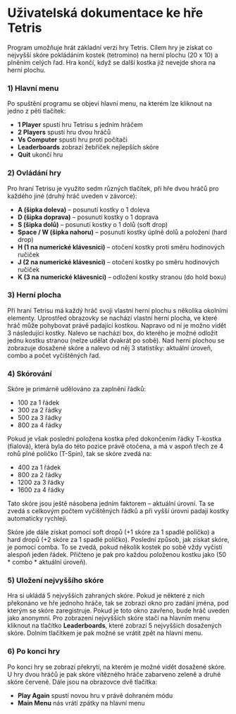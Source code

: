 # Uživatelská dokumentace ke hře Tetris

Program umožňuje hrát základní verzi hry Tetris. Cílem hry je získat co nejvyšší skóre pokládáním kostek (tetromino) na herní plochu (20 x 10) a plněním celých řad. Hra končí, když se další kostka již nevejde shora na herní plochu.

### 1) Hlavní menu

Po spuštění programu se objeví hlavní menu, na kterém lze kliknout na jedno z pěti tlačítek: 

- **1 Player** spustí hru Tetrisu s jedním hráčem
- **2 Players** spustí hru dvou hráčů
- **Vs Computer** spustí hru proti počítači
- **Leaderboards** zobrazí žebříček nejlepších skóre
- **Quit** ukončí hru

### 2) Ovládání hry

Pro hraní Tetrisu je využito sedm různých tlačítek, při hře dvou hráčů pro každého jiné (druhý hráč uveden v závorce):

- **A (šipka doleva)** – posunutí kostky o 1 doleva
- **D (šipka doprava)** – posunutí kostky o 1 doprava
- **S (šipka dolů)** – posunutí kostky o 1 dolů (soft drop)
- **Space / W (šipka nahoru)** – posunutí kostky úplně dolů a položení (hard drop)
- **H (1 na numerické klávesnici)** – otočení kostky proti směru hodinových ručiček
- **J (2 na numerické klávesnici)** – otočení kostky po směru hodinových ručiček
- **K (3 na numerické klávesnici)** – odložení kostky stranou (do hold boxu) 

### 3)  Herní plocha

Při hraní Tetrisu má každý hráč svoji vlastní herní plochu s několika okolními elementy. Uprostřed obrazovky se nachází vlastní herní plocha, ve které hráč může pohybovat právě padající kostkou. Napravo od ní je možno vidět 3 následující kostky. Nalevo se nachází box, do kterého je možné odložit jednu kostku stranou (nelze udělat dvakrát po sobě). Nad herní plochou se zobrazuje dosažené skóre a nalevo od něj 3 statistiky: aktuální úroveň, combo a počet vyčištěných řad.

### 4) Skórování

Skóre je primárně udělováno za zaplnění řádků:

- 100 za 1 řádek
- 300 za 2 řádky
- 500 za 3 řádky
- 800 za 4 řádky

Pokud je však poslední položena kostka před dokončením řádky T-kostka (fialová), která byla do této pozice právě otočena, a má v aspoň třech ze 4 rohů plné poličko (T-Spin), tak se skóre zvedá na:

- 400 za 1 řádek
- 800 za 2 řádky
- 1200 za 3 řádky
- 1600 za 4 řádky

Tato skóre jsou ještě násobena jedním faktorem – aktuální úrovní. Ta se zvedá s celkovým počtem vyčištěných řádků a při vyšší úrovni padají kostky automaticky rychleji.

Skóre jde dále získat pomocí soft dropů (+1 skóre za 1 spadlé políčko) a hard dropů (+2 skóre za 1 spadlé políčko). Poslední způsob, jak získat skóre, je pomocí comba. To se zvedá, pokud několik kostek po sobě vždy vyčistí alespoň jeden řádek. Přičteno je pak pro každou položenou kostku jako (50 \* combo \* aktuální úroveň).

### 5) **Uložení nejvyššího skóre**

Hra si ukládá 5 nejvyšších zahraných skóre. Pokud je některé z nich překonáno ve hře jednoho hráče, tak se zobrazí okno pro zadání jména, pod kterým se skóre zaregistruje. Pokud je toto okno zavřeno, bude hráč uveden jako anonymní. Pro zobrazení nejvyšších skóre stačí na hlavním menu kliknout na tlačítko **Leaderboards**, které zobrazí 5 nejvyšších dosažených skóre. Dolním tlačítkem je pak možné se vrátit zpět na hlavní menu.

### 6) **Po konci hry**

Po konci hry se zobrazí překrytí, na kterém je možné vidět dosažené skóre. U hry dvou hráčů je pak skóre vítězného hráče zabarveno zeleně a druhé skóre červeně. Dále jsou na obrazovce dvě tlačítka:

- **Play Again** spustí novou hru v právě dohraném módu
- **Main Menu** nás vrátí zpátky na hlavní menu



